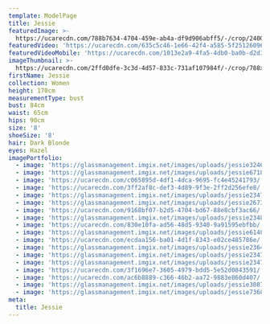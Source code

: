 ```yaml
---
template: ModelPage
title: Jessie
featuredImage: >-
  https://ucarecdn.com/788b7634-4704-459e-ab4a-df9d906abff5/-/crop/2400x1314/0,77/-/preview/
featuredVideo: 'https://ucarecdn.com/635c5c46-1e66-42f4-a585-5f251260964d/'
featuredVideoMobile: 'https://ucarecdn.com/1013e2a9-4fa5-4db0-ba0b-d2d3dc4b44fe/'
imageThumbnail: >-
  https://ucarecdn.com/2ffd0dfe-3c3d-4d57-833c-731af107984f/-/crop/788x1094/411,156/-/preview/
firstName: Jessie
collection: Women
height: 170cm
measurementType: bust
bust: 84cm
waist: 65cm
hips: 90cm
size: '8'
shoeSize: '8'
hair: Dark Blonde
eyes: Hazel
imagePortfolio:
  - image: 'https://glassmanagement.imgix.net/images/uploads/jessie324678.jpg'
  - image: 'https://glassmanagement.imgix.net/images/uploads/jessie6718.jpg'
  - image: 'https://ucarecdn.com/c065895d-4df1-4dca-9695-fc4e45241793/'
  - image: 'https://ucarecdn.com/3ff2af8c-def3-4d89-9f3e-2ff2d256efe8/'
  - image: 'https://glassmanagement.imgix.net/images/uploads/jessie234786.jpg'
  - image: 'https://glassmanagement.imgix.net/images/uploads/jessie267389.jpg'
  - image: 'https://ucarecdn.com/9168bf07-b2d5-4704-bd67-88e8cbf3ac66/'
  - image: 'https://glassmanagement.imgix.net/images/uploads/jessie23487.jpg'
  - image: 'https://ucarecdn.com/830e10fa-ad56-48d5-9340-9a91595ebfbb/'
  - image: 'https://glassmanagement.imgix.net/images/uploads/jessie61487293.jpg'
  - image: 'https://ucarecdn.com/ecdaa156-ba01-4d1f-8343-e02ce485786e/'
  - image: 'https://glassmanagement.imgix.net/images/uploads/jessie2364789.jpg'
  - image: 'https://glassmanagement.imgix.net/images/uploads/jessie23478.jpg'
  - image: 'https://glassmanagement.imgix.net/images/uploads/jessie2347869.jpg'
  - image: 'https://ucarecdn.com/3f1696e7-3605-4979-bdd5-5e52d0843591/'
  - image: 'https://ucarecdn.com/ac6b8889-c366-46b2-aa72-9883e860d407/'
  - image: 'https://glassmanagement.imgix.net/images/uploads/jessie30873420.jpg'
  - image: 'https://glassmanagement.imgix.net/images/uploads/jessie73682banner.png'
meta:
  title: Jessie
---
```


